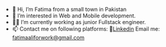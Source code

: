 - 👋 Hi, I’m Fatima from a small town in Pakistan
- 🧠 I’m interested in Web and Mobile development.
- 👩‍💻 I’m currently working as junior Fullstack engineer.
- 📫  Contact me on following platforms:
   🔗[Linkedin]( linkedin.com/in/fatima-ali-67121920b)
    Email me: fatimaaliforwork@gmail.com

<!---
annoyingoragen/annoyingoragen is a ✨ special ✨ repository because its `README.md` (this file) appears on your GitHub profile.
You can click the Preview link to take a look at your changes.
--->
